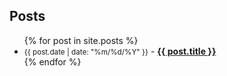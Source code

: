 ## Posts

<ul>
  {% for post in site.posts %}
    <li>
      <small>{{ post.date | date: "%m/%d/%Y" }}</small> - <b><a href="{{ post.url }}">{{ post.title }}</a></b>
    </li>
  {% endfor %}
</ul>
